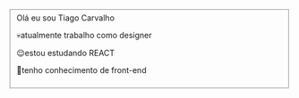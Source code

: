 <fieldset>
<div>
Olá eu sou Tiago Carvalho 

💀atualmente trabalho como designer

😌estou estudando REACT

🫡tenho conhecimento de front-end
</div>

</fieldset>
